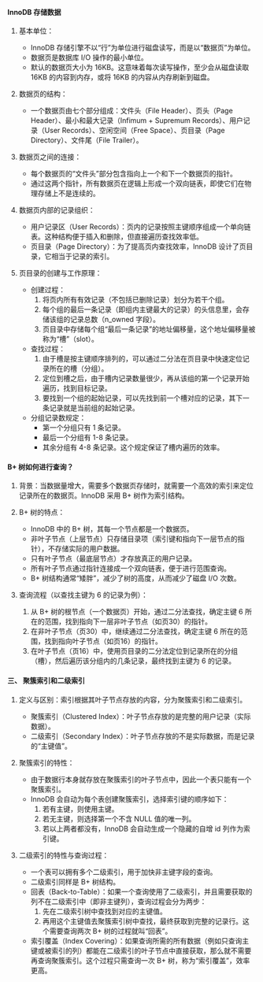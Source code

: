 
####  InnoDB 存储数据

1.  基本单位：
    *   InnoDB 存储引擎不以“行”为单位进行磁盘读写，而是以“数据页”为单位。
    *   数据页是数据库 I/O 操作的最小单位。
    *   默认的数据页大小为 16KB。这意味着每次读写操作，至少会从磁盘读取 16KB 的内容到内存，或将 16KB 的内容从内存刷新到磁盘。

2.  数据页的结构：
    *   一个数据页由七个部分组成：文件头（File Header）、页头（Page Header）、最小和最大记录（Infimum + Supremum Records）、用户记录（User Records）、空闲空间（Free Space）、页目录（Page Directory）、文件尾（File Trailer）。

3.  数据页之间的连接：
    *   每个数据页的“文件头”部分包含指向上一个和下一个数据页的指针。
    *   通过这两个指针，所有数据页在逻辑上形成一个双向链表，即使它们在物理存储上不是连续的。

4.  数据页内部的记录组织：
    *   用户记录区（User Records）：页内的记录按照主键顺序组成一个单向链表。这种结构便于插入和删除，但直接遍历查找效率低。
    *   页目录（Page Directory）：为了提高页内查找效率，InnoDB 设计了页目录，它相当于记录的索引。

5.  页目录的创建与工作原理：
    *   创建过程：
        1.  将页内所有有效记录（不包括已删除记录）划分为若干个组。
        2.  每个组的最后一条记录（即组内主键最大的记录）的头信息里，会存储该组的记录总数（n_owned 字段）。
        3.  页目录中存储每个组“最后一条记录”的地址偏移量，这个地址偏移量被称为“槽”（slot）。
    *   查找过程：
        1.  由于槽是按主键顺序排列的，可以通过二分法在页目录中快速定位记录所在的槽（分组）。
        2.  定位到槽之后，由于槽内记录数量很少，再从该组的第一个记录开始遍历，找到目标记录。
        3.  要找到一个组的起始记录，可以先找到前一个槽对应的记录，其下一条记录就是当前组的起始记录。
    *   分组记录数规定：
        *   第一个分组只有 1 条记录。
        *   最后一个分组有 1-8 条记录。
        *   其余分组有 4-8 条记录。这个规定保证了槽内遍历的效率。

#### B+ 树如何进行查询？

1.  背景：当数据量增大，需要多个数据页存储时，就需要一个高效的索引来定位记录所在的数据页。InnoDB 采用 B+ 树作为索引结构。

2.  B+ 树的特点：
    *   InnoDB 中的 B+ 树，其每一个节点都是一个数据页。
    *   非叶子节点（上层节点）只存储目录项（索引键和指向下一层节点的指针），不存储实际的用户数据。
    *   只有叶子节点（最底层节点）才存放真正的用户记录。
    *   所有叶子节点通过指针连接成一个双向链表，便于进行范围查询。
    *   B+ 树结构通常“矮胖”，减少了树的高度，从而减少了磁盘 I/O 次数。

3.  查询流程（以查找主键为 6 的记录为例）：
    1.  从 B+ 树的根节点（一个数据页）开始，通过二分法查找，确定主键 6 所在的范围，找到指向下一层非叶子节点（如页30）的指针。
    2.  在非叶子节点（页30）中，继续通过二分法查找，确定主键 6 所在的范围，找到指向叶子节点（如页16）的指针。
    3.  在叶子节点（页16）中，使用页目录的二分法定位到记录所在的分组（槽），然后遍历该分组内的几条记录，最终找到主键为 6 的记录。

#### 三、 聚簇索引和二级索引

1.  定义与区别：索引根据其叶子节点存放的内容，分为聚簇索引和二级索引。
    *   聚簇索引（Clustered Index）：叶子节点存放的是完整的用户记录（实际数据）。
    *   二级索引（Secondary Index）：叶子节点存放的不是实际数据，而是记录的“主键值”。

2.  聚簇索引的特性：
    *   由于数据行本身就存放在聚簇索引的叶子节点中，因此一个表只能有一个聚簇索引。
    *   InnoDB 会自动为每个表创建聚簇索引，选择索引键的顺序如下：
        1.  若有主键，则使用主键。
        2.  若无主键，则选择第一个不含 NULL 值的唯一列。
        3.  若以上两者都没有，InnoDB 会自动生成一个隐藏的自增 id 列作为索引键。

3.  二级索引的特性与查询过程：
    *   一个表可以拥有多个二级索引，用于加快非主键字段的查询。
    *   二级索引同样是 B+ 树结构。
    *   回表（Back-to-Table）：如果一个查询使用了二级索引，并且需要获取的列不在二级索引中（即非主键列），查询过程会分为两步：
        1.  先在二级索引树中查找到对应的主键值。
        2.  再用这个主键值去聚簇索引树中查找，最终获取到完整的记录行。这个需要查询两次 B+ 树的过程就叫“回表”。
    *   索引覆盖（Index Covering）：如果查询所需的所有数据（例如只查询主键或被索引的列）都能在二级索引的叶子节点中直接获取，那么就不需要再查询聚簇索引。这个过程只需查询一次 B+ 树，称为“索引覆盖”，效率更高。

